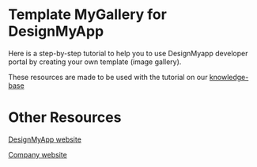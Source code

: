 Template MyGallery for DesignMyApp
=========

Here is a step-by-step tutorial to help you to use DesignMyapp developer portal by creating your own template (image gallery).

These resources are made to be used with the tutorial on our [knowledge-base](http://developer.designmyapp.mobi/#/knowledge-base)



Other Resources
=========

[DesignMyApp website](http://www.designmyapp.mobi/#/)

[Company website](http://www.ebusinessinformation.fr/)